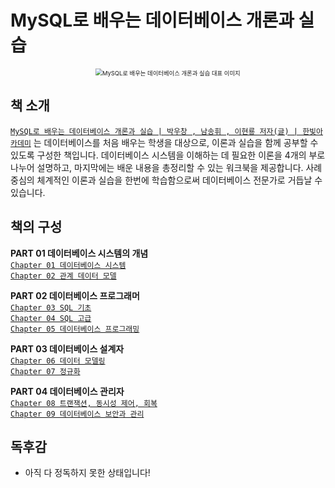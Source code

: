 # MySQL로 배우는 데이터베이스 개론과 실습


<div align="center">

<img src="https://contents.kyobobook.co.kr/sih/fit-in/458x0/pdt/9791156644576.jpg" alt="MySQL로 배우는 데이터베이스 개론과 실습 대표 이미지" style="zoom:67%;" />

</div>

## 책 소개

[`MySQL로 배우는 데이터베이스 개론과 실습 | 박우창 , 남송휘 , 이현룡 저자(글) | 한빛아카데미`](https://product.kyobobook.co.kr/detail/S000001743733) 는 데이터베이스를 처음 배우는 학생을 대상으로, 이론과 실습을 함께 공부할 수 있도록 구성한 책입니다. 데이터베이스 시스템을 이해하는 데 필요한 이론을 4개의 부로 나누어 설명하고, 마지막에는 배운 내용을 총정리할 수 있는 워크북을 제공합니다. 사례 중심의 체계적인 이론과 실습을 한번에 학습함으로써 데이터베이스 전문가로 거듭날 수 있습니다.



## 책의 구성
**PART 01 데이터베이스 시스템의 개념** </br>
[`Chapter 01 데이터베이스 시스템`]() </br>
[`Chapter 02 관계 데이터 모델`]()  </br>

**PART 02 데이터베이스 프로그래머** </br>
[`Chapter 03 SQL 기초`]() </br>
[`Chapter 04 SQL 고급`]() </br>
[`Chapter 05 데이터베이스 프로그래밍`]() </br>

**PART 03 데이터베이스 설계자** </br>
[`Chapter 06 데이터 모델링`]() </br>
[`Chapter 07 정규화`]() </br>

**PART 04 데이터베이스 관리자** </br> 
[`Chapter 08 트랜잭션, 동시성 제어, 회복`]() </br>
[`Chapter 09 데이터베이스 보안과 관리`]() </br>

## 독후감

* 아직 다 정독하지 못한 상태입니다!













